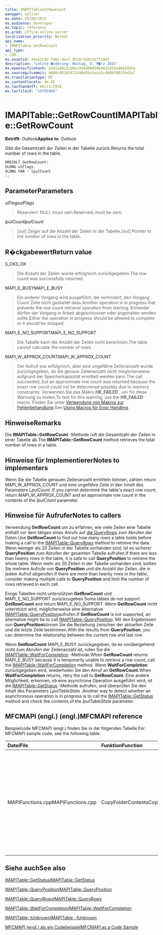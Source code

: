 ```yaml
---
title: IMAPITableGetRowCount
manager: soliver
ms.date: 03/09/2015
ms.audience: Developer
ms.topic: reference
ms.prod: office-online-server
localization_priority: Normal
api_name:
- IMAPITable.GetRowCount
api_type:
- COM
ms.assetid: 44a12c92-7462-4acf-9520-5d4c2d7f1d47
description: 'Letzte �nderung: Montag, 9. M�rz 2015'
ms.openlocfilehash: a591a49c1cb0ec936d09d59b4632d15e4842dd2a
ms.sourcegitcommit: 9d60cd82b5413446e5bc8ace2cd689f683fb41a7
ms.translationtype: MT
ms.contentlocale: de-DE
ms.lasthandoff: 06/11/2018
ms.locfileid: "19792468"
---
```

# <a name="imapitablegetrowcount"></a><span data-ttu-id="142ad-103">IMAPITable::GetRowCount</span><span class="sxs-lookup"><span data-stu-id="142ad-103">IMAPITable::GetRowCount</span></span>

  
  
<span data-ttu-id="142ad-104">**Betrifft**: Outlook</span><span class="sxs-lookup"><span data-stu-id="142ad-104">**Applies to**: Outlook</span></span> 
  
<span data-ttu-id="142ad-105">Gibt die Gesamtzahl der Zeilen in der Tabelle zurück.</span><span class="sxs-lookup"><span data-stu-id="142ad-105">Returns the total number of rows in the table.</span></span> 
  
```cpp
HRESULT GetRowCount(
ULONG ulFlags,
ULONG FAR * lpulCount
);
```

## <a name="parameters"></a><span data-ttu-id="142ad-106">Parameter</span><span class="sxs-lookup"><span data-stu-id="142ad-106">Parameters</span></span>

 <span data-ttu-id="142ad-107">_ulFlags_</span><span class="sxs-lookup"><span data-stu-id="142ad-107">_ulFlags_</span></span>
  
> <span data-ttu-id="142ad-108">Reserviert. NULL muss sein.</span><span class="sxs-lookup"><span data-stu-id="142ad-108">Reserved; must be zero.</span></span>
    
 <span data-ttu-id="142ad-109">_lpulCount_</span><span class="sxs-lookup"><span data-stu-id="142ad-109">_lpulCount_</span></span>
  
> <span data-ttu-id="142ad-110">[out] Zeiger auf die Anzahl der Zeilen in der Tabelle.</span><span class="sxs-lookup"><span data-stu-id="142ad-110">[out] Pointer to the number of rows in the table.</span></span>
    
## <a name="return-value"></a><span data-ttu-id="142ad-111">R�ckgabewert</span><span class="sxs-lookup"><span data-stu-id="142ad-111">Return value</span></span>

<span data-ttu-id="142ad-112">S_OK</span><span class="sxs-lookup"><span data-stu-id="142ad-112">S_OK</span></span> 
  
> <span data-ttu-id="142ad-113">Die Anzahl der Zeilen wurde erfolgreich zurückgegeben.</span><span class="sxs-lookup"><span data-stu-id="142ad-113">The row count was successfully returned.</span></span>
    
<span data-ttu-id="142ad-114">MAPI_E_BUSY</span><span class="sxs-lookup"><span data-stu-id="142ad-114">MAPI_E_BUSY</span></span> 
  
> <span data-ttu-id="142ad-115">Ein anderer Vorgang wird ausgeführt, die verhindert, den Vorgang Count Zeile nicht gestartet dass.</span><span class="sxs-lookup"><span data-stu-id="142ad-115">Another operation is in progress that prevents the row count retrieval operation from starting.</span></span> <span data-ttu-id="142ad-116">Entweder dürfen der Vorgang in Arbeit abgeschlossen oder angehalten werden sollte.</span><span class="sxs-lookup"><span data-stu-id="142ad-116">Either the operation in progress should be allowed to complete or it should be stopped.</span></span>
    
<span data-ttu-id="142ad-117">MAPI_E_NO_SUPPORT</span><span class="sxs-lookup"><span data-stu-id="142ad-117">MAPI_E_NO_SUPPORT</span></span> 
  
> <span data-ttu-id="142ad-118">Die Tabelle kann die Anzahl der Zeilen nicht berechnen.</span><span class="sxs-lookup"><span data-stu-id="142ad-118">The table cannot calculate the number of rows.</span></span>
    
<span data-ttu-id="142ad-119">MAPI_W_APPROX_COUNT</span><span class="sxs-lookup"><span data-stu-id="142ad-119">MAPI_W_APPROX_COUNT</span></span> 
  
> <span data-ttu-id="142ad-120">Der Aufruf war erfolgreich, aber eine ungefähre Zeilenanzahl wurde zurückgegeben, da die genaue Zeilenanzahl nicht möglicherweise aufgrund der Speicherkapazität ermittelt werden kann.</span><span class="sxs-lookup"><span data-stu-id="142ad-120">The call succeeded, but an approximate row count was returned because the exact row count could not be determined possibly due to memory constraints.</span></span> <span data-ttu-id="142ad-121">Verwenden Sie das Makro **HR_FAILED** , um für diese Warnung zu testen.</span><span class="sxs-lookup"><span data-stu-id="142ad-121">To test for this warning, use the **HR_FAILED** macro.</span></span> <span data-ttu-id="142ad-122">Finden Sie unter [Verwendung von Makros zur Fehlerbehandlung](using-macros-for-error-handling.md).</span><span class="sxs-lookup"><span data-stu-id="142ad-122">See [Using Macros for Error Handling](using-macros-for-error-handling.md).</span></span>
    
## <a name="remarks"></a><span data-ttu-id="142ad-123">Hinweise</span><span class="sxs-lookup"><span data-stu-id="142ad-123">Remarks</span></span>

<span data-ttu-id="142ad-124">Die **IMAPITable::GetRowCount** -Methode ruft die Gesamtzahl der Zeilen in einer Tabelle ab.</span><span class="sxs-lookup"><span data-stu-id="142ad-124">The **IMAPITable::GetRowCount** method retrieves the total number of rows in a table.</span></span> 
  
## <a name="notes-to-implementers"></a><span data-ttu-id="142ad-125">Hinweise für Implementierer</span><span class="sxs-lookup"><span data-stu-id="142ad-125">Notes to implementers</span></span>

<span data-ttu-id="142ad-126">Wenn Sie die Tabelle genauen Zeilenanzahl ermitteln können, zählen return MAPI_W_APPROX_COUNT und eine ungefähre Zeile in den Inhalt des Parameters _LpulCount_ .</span><span class="sxs-lookup"><span data-stu-id="142ad-126">If you cannot determine the table's exact row count, return MAPI_W_APPROX_COUNT and an approximate row count in the contents of the  _lpulCount_ parameter.</span></span> 
  
## <a name="notes-to-callers"></a><span data-ttu-id="142ad-127">Hinweise für Aufrufer</span><span class="sxs-lookup"><span data-stu-id="142ad-127">Notes to callers</span></span>

<span data-ttu-id="142ad-128">Verwendung **GetRowCount** um zu erfahren, wie viele Zeilen eine Tabelle enthält vor dem tätigen eines Anrufs auf [die QueryRows](imapitable-queryrows.md) zum Abrufen der Daten.</span><span class="sxs-lookup"><span data-stu-id="142ad-128">Use **GetRowCount** to find out how many rows a table holds before making a call to the [IMAPITable::QueryRows](imapitable-queryrows.md) method to retrieve the data.</span></span> <span data-ttu-id="142ad-129">Wenn weniger als 20 Zeilen in der Tabelle vorhanden sind, ist es sicherer **QueryPosition** zum Abrufen der gesamten Tabelle aufrufen.</span><span class="sxs-lookup"><span data-stu-id="142ad-129">If there are less than twenty rows in the table, it is safe to call **QueryPosition** to retrieve the whole table.</span></span> <span data-ttu-id="142ad-130">Wenn mehr als 20 Zeilen in der Tabelle vorhanden sind, sollten Sie mehrere Aufrufe von **QueryPosition** und die Anzahl der Zeilen, die in jedem Aufruf abgerufen.</span><span class="sxs-lookup"><span data-stu-id="142ad-130">If there are more than twenty rows in the table, consider making multiple calls to **QueryPosition** and limit the number of rows retrieved in each call.</span></span> 
  
<span data-ttu-id="142ad-131">Einige Tabellen nicht unterstützen **GetRowCount** und MAPI_E_NO_SUPPORT zurückzugeben.</span><span class="sxs-lookup"><span data-stu-id="142ad-131">Some tables do not support **GetRowCount** and return MAPI_E_NO_SUPPORT.</span></span> <span data-ttu-id="142ad-132">Wenn **GetRowCount** nicht unterstützt wird, möglicherweise eine Alternative [IMAPITable::QueryPosition](imapitable-queryposition.md)aufrufen.</span><span class="sxs-lookup"><span data-stu-id="142ad-132">If **GetRowCount** is not supported, an alternative might be to call [IMAPITable::QueryPosition](imapitable-queryposition.md).</span></span> <span data-ttu-id="142ad-133">Mit den Ergebnissen von **QueryPosition**können Sie die Beziehung zwischen der aktuellen Zeile und die letzte Zeile bestimmen.</span><span class="sxs-lookup"><span data-stu-id="142ad-133">With the results from **QueryPosition**, you can determine the relationship between the current row and last row.</span></span> 
  
<span data-ttu-id="142ad-134">Wenn **GetRowCount** MAPI_E_BUSY zurückgegeben, da es vorübergehend nicht zum Abrufen der Zeilenanzahl ist, rufen Sie die [IMAPITable::WaitForCompletion](imapitable-waitforcompletion.md) -Methode.</span><span class="sxs-lookup"><span data-stu-id="142ad-134">When **GetRowCount** returns MAPI_E_BUSY because it is temporarily unable to retrieve a row count, call the [IMAPITable::WaitForCompletion](imapitable-waitforcompletion.md) method.</span></span> <span data-ttu-id="142ad-135">Wenn **WaitForCompletion** zurückgegeben wird, wiederholen Sie den Anruf an **GetRowCount**.</span><span class="sxs-lookup"><span data-stu-id="142ad-135">When **WaitForCompletion** returns, retry the call to **GetRowCount**.</span></span> <span data-ttu-id="142ad-136">Eine andere Möglichkeit, erkennen, ob eine asynchrone Operation ausgeführt wird, ist die [IMAPITable::GetStatus](imapitable-getstatus.md) -Methode aufrufen, und überprüfen Sie den Inhalt des Parameters _LpulTableState_ .</span><span class="sxs-lookup"><span data-stu-id="142ad-136">Another way to detect whether an asynchronous operation is in progress is to call the [IMAPITable::GetStatus](imapitable-getstatus.md) method and check the contents of the  _lpulTableState_ parameter.</span></span> 
  
## <a name="mfcmapi-reference"></a><span data-ttu-id="142ad-137">MFCMAPI (engl.) (engl.)</span><span class="sxs-lookup"><span data-stu-id="142ad-137">MFCMAPI reference</span></span>

<span data-ttu-id="142ad-138">Beispielcode MFCMAPI (engl.) finden Sie in der folgenden Tabelle.</span><span class="sxs-lookup"><span data-stu-id="142ad-138">For MFCMAPI sample code, see the following table.</span></span>
  
|<span data-ttu-id="142ad-139">**Datei**</span><span class="sxs-lookup"><span data-stu-id="142ad-139">**File**</span></span>|<span data-ttu-id="142ad-140">**Funktion**</span><span class="sxs-lookup"><span data-stu-id="142ad-140">**Function**</span></span>|<span data-ttu-id="142ad-141">**Comment**</span><span class="sxs-lookup"><span data-stu-id="142ad-141">**Comment**</span></span>|
|:-----|:-----|:-----|
|<span data-ttu-id="142ad-142">MAPIFunctions.cpp</span><span class="sxs-lookup"><span data-stu-id="142ad-142">MAPIFunctions.cpp</span></span>  <br/> |<span data-ttu-id="142ad-143">CopyFolderContents</span><span class="sxs-lookup"><span data-stu-id="142ad-143">CopyFolderContents</span></span>  <br/> |<span data-ttu-id="142ad-144">MFCMAPI (engl.) verwendet die **IMAPITable::GetRowCount** -Methode, um zu bestimmen, wie viele Zeilen in der Quelltabelle werden, damit Speicher zugewiesen werden kann, um den Kopiervorgang.</span><span class="sxs-lookup"><span data-stu-id="142ad-144">MFCMAPI uses the **IMAPITable::GetRowCount** method to determine how many rows are in the source table so memory can be allocated to perform the copy.</span></span>  <br/> |
   
## <a name="see-also"></a><span data-ttu-id="142ad-145">Siehe auch</span><span class="sxs-lookup"><span data-stu-id="142ad-145">See also</span></span>



[<span data-ttu-id="142ad-146">IMAPITable::GetStatus</span><span class="sxs-lookup"><span data-stu-id="142ad-146">IMAPITable::GetStatus</span></span>](imapitable-getstatus.md)
  
[<span data-ttu-id="142ad-147">IMAPITable::QueryPosition</span><span class="sxs-lookup"><span data-stu-id="142ad-147">IMAPITable::QueryPosition</span></span>](imapitable-queryposition.md)
  
[<span data-ttu-id="142ad-148">IMAPITable::QueryRows</span><span class="sxs-lookup"><span data-stu-id="142ad-148">IMAPITable::QueryRows</span></span>](imapitable-queryrows.md)
  
[<span data-ttu-id="142ad-149">IMAPITable::WaitForCompletion</span><span class="sxs-lookup"><span data-stu-id="142ad-149">IMAPITable::WaitForCompletion</span></span>](imapitable-waitforcompletion.md)
  
[<span data-ttu-id="142ad-150">IMAPITable: IUnknown</span><span class="sxs-lookup"><span data-stu-id="142ad-150">IMAPITable : IUnknown</span></span>](imapitableiunknown.md)


[<span data-ttu-id="142ad-151">MFCMAPI (engl.) als ein Codebeispiel</span><span class="sxs-lookup"><span data-stu-id="142ad-151">MFCMAPI as a Code Sample</span></span>](mfcmapi-as-a-code-sample.md)

